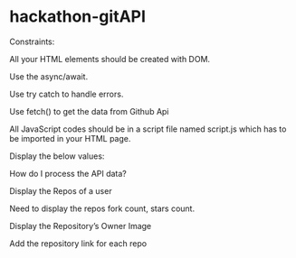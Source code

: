 # hackathon-gitAPI

Constraints:

All your HTML elements should be created with DOM.

Use the async/await.

Use try catch to handle errors.

Use fetch() to get the data from Github Api

All JavaScript codes should be in a script file named script.js which has to be imported in your HTML page.

Display the below values:



How do I process the API data?

Display the Repos of a user

Need to display the repos fork count, stars count.

Display the Repository’s Owner Image

Add the repository link for each repo

